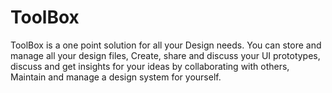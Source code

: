 # ToolBox
ToolBox is a one point solution for all your Design needs. You can store and manage all your design files, Create, share and discuss your UI prototypes, discuss and get insights for your ideas by collaborating with others, Maintain and manage a design system for yourself.
